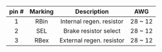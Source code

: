 | **pin #** | **Marking** | **Description** | **AWG** |
| :---: | :---: | :---: | :---: |
| 1 | RBin  | Internal regen. resistor | 28 ~ 12 |
| 2 | SEL  | Brake resistor select | 28 ~ 12 |
| 3 | RBex  | External regen. resistor | 28 ~ 12 |
